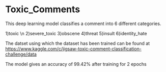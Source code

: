 # Toxic_Comments

This deep learning model classifies a comment into 6 different categories.

1)toxic \n
2)severe_toxic
3)obscene
4)threat
5)insult
6)identity_hate

The datset using which the dataset has been trained can be found at
https://www.kaggle.com/c/jigsaw-toxic-comment-classification-challenge/data

The model gives an accuracy of 99.42% after training for 2 epochs
